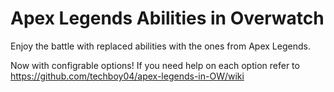 # Apex Legends Abilities in Overwatch

Enjoy the battle with replaced abilities with the ones from Apex Legends.

Now with configrable options!
If you need help on each option refer to https://github.com/techboy04/apex-legends-in-OW/wiki
